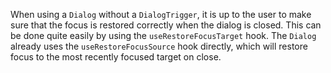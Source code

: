When using a `Dialog` without a `DialogTrigger`, it is up to the user to make sure that the focus is restored correctly
when the dialog is closed. This can be done quite easily by using the `useRestoreFocusTarget` hook. The `Dialog` already
uses the `useRestoreFocusSource` hook directly, which will restore focus to the most recently focused target on close.
